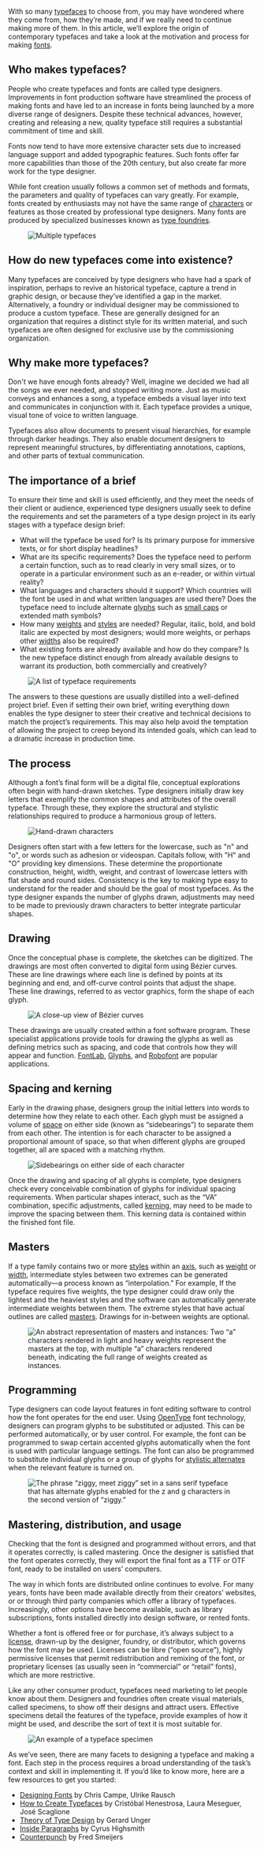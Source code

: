 With so many [typefaces](/glossary/typeface) to choose from, you may have wondered where they come from, how they’re made, and if we really need to continue making more of them. In this article, we’ll explore the origin of contemporary typefaces and take a look at the motivation and process for making [fonts](/glossary/font).

<h2>Who makes typefaces?</h2>

People who create typefaces and fonts are called type designers. Improvements in font production software have streamlined the process of making fonts and have led to an increase in fonts being launched by a more diverse range of designers. Despite these technical advances, however, creating and releasing a new, quality typeface still requires a substantial commitment of time and skill. 

Fonts now tend to have more extensive character sets due to increased language support and added typographic features. Such fonts offer far more capabilities than those of the 20th century, but also create far more work for the type designer.

While font creation usually follows a common set of methods and formats, the parameters and quality of typefaces can vary greatly. For example, fonts created by enthusiasts may not have the same range of [characters](/glossary/character) or features as those created by professional type designers. Many fonts are produced by specialized businesses known as [type foundries](/glossary/type_foundry).

<figure>

![Multiple typefaces](images/1MontageofTypefaces.svg)

</figure>

<h2>How do new typefaces come into existence?</h2>

Many typefaces are conceived by type designers who have had a spark of inspiration, perhaps to revive an historical typeface, capture a trend in graphic design, or because they’ve identified a gap in the market. Alternatively, a foundry or individual designer may be commissioned to produce a custom typeface. These are generally designed for an organization that requires a distinct style for its written material, and such typefaces are often designed for exclusive use by the commissioning organization.

<h2>Why make more typefaces?</h2>

Don't we have enough fonts already? Well, imagine we decided we had all the songs we ever needed, and stopped writing more. Just as music conveys and enhances a song, a typeface embeds a visual layer into text and communicates in conjunction with it. Each typeface provides a unique, visual tone of voice to written language.

Typefaces also allow documents to present visual hierarchies, for example through darker headings. They also enable document designers to represent meaningful structures, by differentiating annotations, captions, and other parts of textual communication.

<h2>The importance of a brief</h2>

To ensure their time and skill is used efficiently, and they meet the needs of their client or audience, experienced type designers usually seek to define the requirements and set the parameters of a type design project in its early stages with a typeface design brief:

* What will the typeface be used for? Is its primary purpose for immersive texts, or for short display headlines?
* What are its specific requirements? Does the typeface need to perform a certain function, such as to read clearly in very small sizes, or to operate in a particular environment such as an e-reader, or within virtual reality?
* What languages and characters should it support? Which countries will the font be used in and what written languages are used there? Does the typeface need to include alternate [glyphs](/glossary/glyph) such as [small caps](/glossary/small_caps) or extended math symbols?
* How many [weights](/glossary/weight) and [styles](/glossary/style) are needed? Regular, italic, bold, and bold italic are expected by most designers; would more weights, or perhaps other [widths](/glossary/width) also be required?
* What existing fonts are already available and how do they compare? Is the new typeface distinct enough from already available designs to warrant its production, both commercially and creatively?

<figure>

![A list of typeface requirements](images/2Checklist.svg)

</figure>

The answers to these questions are usually distilled into a well-defined project brief. Even if setting their own brief, writing everything down enables the type designer to steer their creative and technical decisions to match the project’s requirements. This may also help avoid the temptation of allowing the project to creep beyond its intended goals, which can lead to a dramatic increase in production time.

<h2>The process</h2>

Although a font’s final form will be a digital file, conceptual explorations often begin with hand-drawn sketches. Type designers initially draw key letters that exemplify the common shapes and attributes of the overall typeface. Through these, they explore the structural and stylistic relationships required to produce a harmonious group of letters. 

<figure>

![Hand-drawn characters](images/3SketchedType.svg)

</figure>

Designers often start with a few letters for the lowercase, such as "n" and "o", or words such as adhesion or videospan. Capitals follow, with "H" and "O" providing key dimensions. These determine the proportionate construction, height, width, weight, and contrast of lowercase letters with flat shade and round sides. Consistency is the key to making type easy to understand for the reader and should be the goal of most typefaces. As the type designer expands the number of glyphs drawn, adjustments may need to be made to previously drawn characters to better integrate particular shapes.

<h2>Drawing</h2>

Once the conceptual phase is complete, the sketches can be digitized. The drawings are most often converted to digital form using Bézier curves. These are line drawings where each line is defined by points at its beginning and end, and off-curve control points that adjust the shape. These line drawings, referred to as vector graphics, form the shape of each glyph.  

<figure>

![A close-up view of Bézier curves](images/4Beziercurve.svg)

</figure>

These drawings are usually created within a font software program. These specialist applications provide tools for drawing the glyphs as well as defining metrics such as spacing, and code that controls how they will appear and function. [FontLab](https://www.fontlab.com/font-editor/fontlab/), [Glyphs](https://glyphsapp.com), and [Robofont](https://robofont.com/) are popular applications.

<h2>Spacing and kerning</h2>

Early in the drawing phase, designers group the initial letters into words to determine how they relate to each other. Each glyph must be assigned a volume of [space](/glossary/spaces) on either side (known as “sidebearings”) to separate them from each other. The intention is for each character to be assigned a proportional amount of space, so that when different glyphs are grouped together, all are spaced with a matching rhythm.

<figure>

![Sidebearings on either side of each character](images/5Sidebearings.svg)

</figure>

Once the drawing and spacing of all glyphs is complete, type designers check every conceivable combination of glyphs for individual spacing requirements. When particular shapes interact, such as the “VA” combination, specific adjustments, called [kerning](/glossary/kerning_kerning_pairs), may need to be made to improve the spacing between them. This kerning data is contained within the finished font file. 

<h2>Masters</h2>

If a type family contains two or more [styles](/glossary/style) within an [axis](/glossary/axis_in_variable_fonts), such as [weight](/glossary/weight) or [width](/glossary/width), intermediate styles between two extremes can be generated automatically—a process known as “interpolation.” For example, If the typeface requires five weights, the type designer could draw only the lightest and the heaviest styles and the software can automatically generate intermediate weights between them. The extreme styles that have actual outlines are called [masters](/glossary/masters). Drawings for in-between weights are optional.

<figure>

![An abstract representation of masters and instances: Two “a” characters rendered in light and heavy weights represent the masters at the top, with multiple “a” characters rendered beneath, indicating the full range of weights created as instances.](images/existing_masters.svg)

</figure>

<h2>Programming</h2>

Type designers can code layout features in font editing software to control how the font operates for the end user. Using [OpenType](/glossary/open_type) font technology, designers can program glyphs to be substituted or adjusted. This can be performed automatically, or by user control. For example, the font can be programmed to swap certain accented glyphs automatically when the font is used with particular language settings. The font can also be programmed to substitute individual glyphs or a group of glyphs for [stylistic alternates](/glossary/alternates) when the relevant feature is turned on.

<figure>

![The phrase “ziggy, meet ziggy” set in a sans serif typeface that has alternate glyphs enabled for the z and g characters in the second version of “ziggy.”](images/existing_alternates.svg)

</figure>

<h2>Mastering, distribution, and usage</h2>

Checking that the font is designed and programmed without errors, and that it operates correctly, is called mastering. Once the designer is satisfied that the font operates correctly, they will export the final font as a TTF or OTF font, ready to be installed on users’ computers. 

The way in which fonts are distributed online continues to evolve. For many years, fonts have been made available directly from their creators’ websites, or or through third party companies which offer a library of typefaces. Increasingly, other options have become available, such as library subscriptions, fonts installed directly into design software, or rented fonts.

Whether a font is offered free or for purchase, it’s always subject to a [license](/glossary/licensing), drawn-up by the designer, foundry, or distributor, which governs how the font may be used. Licenses can be libre (“open source”), highly permissive licenses that permit redistribution and remixing of the font, or proprietary licenses (as usually seen in “commercial” or “retail” fonts), which are more restrictive.

Like any other consumer product, typefaces need marketing to let people know about them. Designers and foundries often create visual materials, called specimens, to show off their designs and attract users. Effective specimens detail the features of the typeface, provide examples of how it might be used, and describe the sort of text it is most suitable for. 

<figure>

![An example of a typeface specimen](images/6SpecimenExample.svg)

</figure>

As we’ve seen, there are many facets to designing a typeface and making a font. Each step in the process requires a broad understanding of the task’s context and skill in implementing it. If you’d like to know more, here are a few resources to get you started:

- [Designing Fonts](https://www.google.com/books/edition/Designing_Fonts/HHRzzQEACAAJ) by Chris Campe, Ulrike Rausch
- [How to Create Typefaces](https://www.google.com/books/edition/How_to_Create_Typefaces/-yW-tAEACAAJ) by Cristóbal Henestrosa, Laura Meseguer, José Scaglione 
- [Theory of Type Design](https://www.google.com/books/edition/Theory_of_Type_Design/_T9iswEACAAJ) by Gerard Unger
- [Inside Paragraphs](https://www.google.com/books/edition/Inside_Paragraphs/nzT3DwAAQBAJ) by Cyrus Highsmith
- [Counterpunch](https://www.google.com/books/edition/Counterpunch/dUZUAAAAMAAJ) by Fred Smeijers
